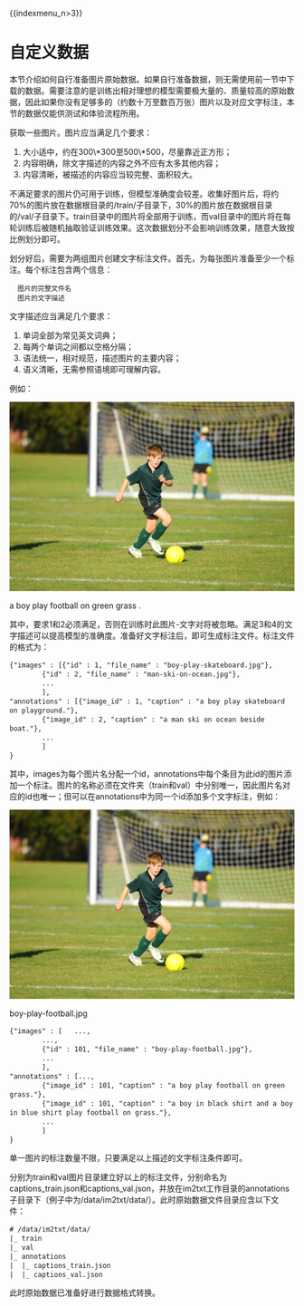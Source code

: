 {{indexmenu_n>3}}

# 自定义数据

本节介绍如何自行准备图片原始数据。如果自行准备数据，则无需使用前一节[](/ai/uai-train/cases/im2txt/prepare)中下载的数据。需要注意的是训练出相对理想的模型需要极大量的、质量较高的原始数据，因此如果你没有足够多的（约数十万至数百万张）图片以及对应文字标注，本节的数据仅能供测试和体验流程所用。

获取一些图片。图片应当满足几个要求：

1.  大小适中，约在300\\\*300至500\\\*500，尽量靠近正方形；
2.  内容明确，除文字描述的内容之外不应有太多其他内容；
3.  内容清晰，被描述的内容应当较完整、面积较大。

不满足要求的图片仍可用于训练，但模型准确度会较差。收集好图片后，将约70%的图片放在数据根目录的/train/子目录下，30%的图片放在数据根目录的/val/子目录下。train目录中的图片将全部用于训练，而val目录中的图片将在每轮训练后被随机抽取验证训练效果。这次数据划分不会影响训练效果，随意大致按比例划分即可。

划分好后，需要为两组图片创建文字标注文件。首先，为每张图片准备至少一个标注。每个标注包含两个信息：

``` 
  图片的完整文件名
  图片的文字描述
```

文字描述应当满足几个要求：

1.  单词全部为常见英文词典；
2.  每两个单词之间都以空格分隔；
3.  语法统一，相对规范，描述图片的主要内容；
4.  语义清晰，无需参照语境即可理解内容。

例如：

![](/images/case/im2txt/boy-play-football.jpg)

a boy play football on green grass .

其中，要求1和2必须满足，否则在训练时此图片-文字对将被忽略。满足3和4的文字描述可以提高模型的准确度。准备好文字标注后，即可生成标注文件。标注文件的格式为：

    {"images" : [{"id" : 1, "file_name" : "boy-play-skateboard.jpg"},
            {"id" : 2, "file_name" : "man-ski-on-ocean.jpg"}, 
            ...
            ], 
    "annotations" : [{"image_id" : 1, "caption" : "a boy play skateboard on playground."}, 
            {"image_id" : 2, "caption" : "a man ski on ocean beside boat."}, 
            ...
            ]
    }

其中，images为每个图片名分配一个id，annotations中每个条目为此id的图片添加一个标注。图片的名称必须在文件夹（train和val）中分别唯一，因此图片名对应的id也唯一；但可以在annotations中为同一个id添加多个文字标注，例如：

![](/images/case/im2txt/boy-play-football.jpg)

boy-play-football.jpg

    {"images" : [   ...,    
            ...,
            {"id" : 101, "file_name" : "boy-play-football.jpg"}, 
            ...
            ], 
    "annotations" : [...,
            {"image_id" : 101, "caption" : "a boy play football on green grass."}, 
            {"image_id" : 101, "caption" : "a boy in black shirt and a boy in blue shirt play football on grass."}, 
            ...
            ]
    }

单一图片的标注数量不限，只要满足以上描述的文字标注条件即可。

分别为train和val图片目录建立好以上的标注文件，分别命名为captions\_train.json和captions\_val.json，并放在im2txt工作目录的annotations子目录下（例子中为/data/im2txt/data/）。此时原始数据文件目录应含以下文件：

    # /data/im2txt/data/
    |_ train
    |_ val
    |_ annotations
    |  |_ captions_train.json
    |  |_ captions_val.json

此时原始数据已准备好进行数据格式转换。
